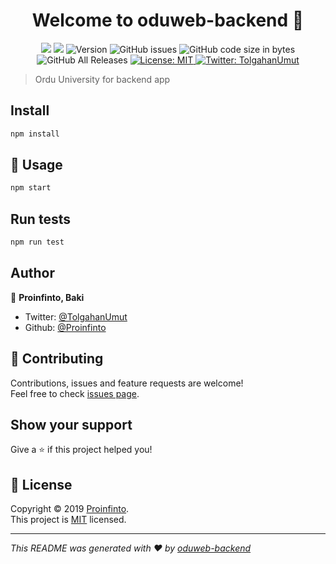<h1 align="center">Welcome to oduweb-backend 👋</h1>
<p align="center">
  <img src="https://img.shields.io/badge/npm-v6.9.0-blue" />
  <img src="https://img.shields.io/badge/node-v10.16.3-red" />
  <img alt="Version" src="https://img.shields.io/badge/version-0.0.0-blue.svg?cacheSeconds=2592000" />
  <img alt="GitHub issues" src="https://img.shields.io/github/issues/oduweb/oduweb-backend">
  <img alt="GitHub code size in bytes" src="https://img.shields.io/github/languages/code-size/oduweb/oduweb-backend">
  <img alt="GitHub All Releases" src="https://img.shields.io/github/downloads/oduweb/oduweb-backend/total">
  <a href="https://github.com/oduweb/oduweb-backend/LICENSE">
    <img alt="License: MIT" src="https://img.shields.io/badge/license-MIT-yellow.svg" target="_blank" />
  </a>
  <a href="https://twitter.com/TolgahanUmut" target="_blank">
    <img alt="Twitter: TolgahanUmut" src="https://img.shields.io/twitter/follow/TolgahanUmut.svg?style=social" />
  </a>
</p>

> Ordu University for backend app

## Install

```sh
npm install
```

## 🚀 Usage

```sh
npm start
```

## Run tests

```sh
npm run test
```

## Author

👤 **Proinfinto, Baki**

* Twitter: [@TolgahanUmut](https://twitter.com/TolgahanUmut)
* Github: [@Proinfinto](https://github.com/Proinfinto)

## 🤝 Contributing

Contributions, issues and feature requests are welcome!<br />Feel free to check [issues page](https://github.com/oduweb/oduweb-backend/issues).

## Show your support

Give a ⭐️ if this project helped you!

## 📝 License

Copyright © 2019 [Proinfinto](https://github.com/proinfinto).<br />
This project is [MIT](https://github.com/oduweb/oduweb-backend/LICENSE) licensed.

***
_This README was generated with ❤️ by [oduweb-backend](https://github.com/oduweb/oduweb-backend/)_
